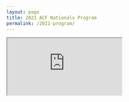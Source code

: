 ```yaml
---
layout: page
title: 2021 ACF Nationals Program
permalink: /2021-program/
---
```


<iframe src="https://docs.google.com/file/d/1KYQbAc1xhHNUKlSyVeLcl-KBB40C2WHx/preview"></iframe>